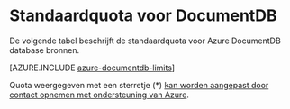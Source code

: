 <properties 
    pageTitle="Quota's standaard voor DocumentDB | Microsoft Azure" 
    description="Meer informatie over de standaardquota toegekend door DocumentDB."
    services="documentdb" 
    authors="mimig1" 
    manager="jhubbard" 
    editor="cgronlun" 
    documentationCenter=""/>

<tags 
    ms.service="documentdb" 
    ms.workload="data-services" 
    ms.tgt_pltfrm="na" 
    ms.devlang="na" 
    ms.topic="article" 
    ms.date="09/15/2016" 
    ms.author="arramac"/>


# <a name="default-quotas-for-documentdb"></a>Standaardquota voor DocumentDB

De volgende tabel beschrijft de standaardquota voor Azure DocumentDB database bronnen. 

[AZURE.INCLUDE [azure-documentdb-limits](../../includes/azure-documentdb-limits.md)]

Quota weergegeven met een sterretje (*) [kan worden aangepast door contact opnemen met ondersteuning van Azure](documentdb-increase-limits.md).

